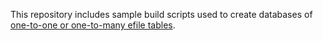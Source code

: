 This repository includes sample build scripts used to create databases of [one-to-one or one-to-many efile tables](https://nonprofit-open-data-collective.github.io/irs990efile/data-dictionary/data-dictionary.html). 
